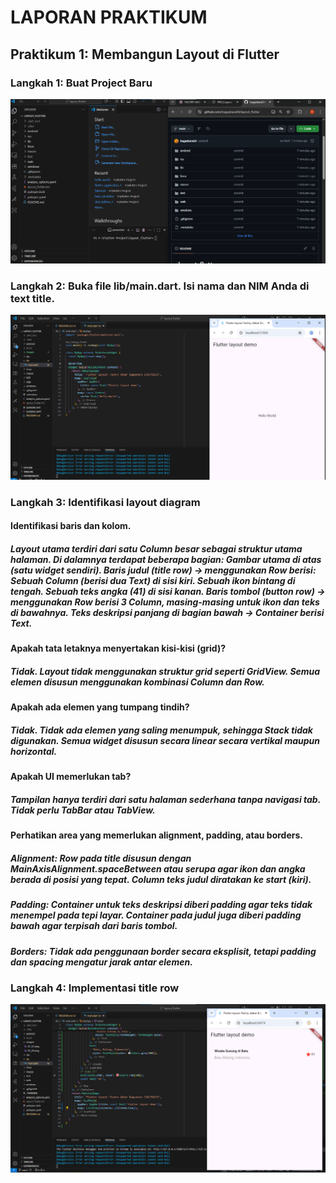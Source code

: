 # LAPORAN PRAKTIKUM

## Praktikum 1: Membangun Layout di Flutter   
### Langkah 1: Buat Project Baru
![prak1](images/01_01.png)
### Langkah 2: Buka file lib/main.dart. Isi nama dan NIM Anda di text title.
![prak1](images/01_02.png)
### Langkah 3: Identifikasi layout diagram
#### Identifikasi baris dan kolom.
##### Layout utama terdiri dari satu Column besar sebagai struktur utama halaman. Di dalamnya terdapat beberapa bagian: Gambar utama di atas (satu widget sendiri). Baris judul (title row) → menggunakan Row berisi: Sebuah Column (berisi dua Text) di sisi kiri. Sebuah ikon bintang di tengah. Sebuah teks angka (41) di sisi kanan. Baris tombol (button row) → menggunakan Row berisi 3 Column, masing-masing untuk ikon dan teks di bawahnya. Teks deskripsi panjang di bagian bawah → Container berisi Text.
#### Apakah tata letaknya menyertakan kisi-kisi (grid)?
##### Tidak. Layout tidak menggunakan struktur grid seperti GridView. Semua elemen disusun menggunakan kombinasi Column dan Row.
#### Apakah ada elemen yang tumpang tindih?
##### Tidak. Tidak ada elemen yang saling menumpuk, sehingga Stack tidak digunakan. Semua widget disusun secara linear secara vertikal maupun horizontal.
#### Apakah UI memerlukan tab?
##### Tampilan hanya terdiri dari satu halaman sederhana tanpa navigasi tab. Tidak perlu TabBar atau TabView.
#### Perhatikan area yang memerlukan alignment, padding, atau borders.
##### Alignment: Row pada title disusun dengan MainAxisAlignment.spaceBetween atau serupa agar ikon dan angka berada di posisi yang tepat. Column teks judul diratakan ke start (kiri).
##### Padding: Container untuk teks deskripsi diberi padding agar teks tidak menempel pada tepi layar. Container pada judul juga diberi padding bawah agar terpisah dari baris tombol.
##### Borders: Tidak ada penggunaan border secara eksplisit, tetapi padding dan spacing mengatur jarak antar elemen.
### Langkah 4: Implementasi title row
![prak1](images/01_04.png)